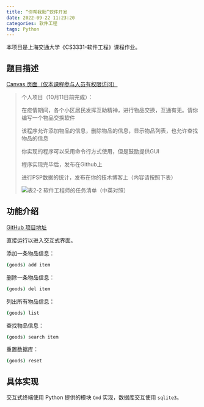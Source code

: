 ```yaml
---
title: “你帮我助”软件开发
date: 2022-09-22 11:23:20
categories: 软件工程
tags: Python
---
```


本项目是上海交通大学《CS3331-软件工程》课程作业。

## 题目描述

[Canvas 页面（仅本课程参与人员有权限访问）](https://oc.sjtu.edu.cn/courses/48894/assignments/181452)

> 个人项目（10月11日前完成）：
>
> 在疫情期间，各个小区居民发挥互助精神，进行物品交换，互通有无。请你编写一个物品交换软件
>
> 该程序允许添加物品的信息，删除物品的信息，显示物品列表，也允许查找物品的信息
>
> 你实现的程序可以采用命令行方式使用，但是鼓励提供GUI
>
> 程序实现完毕后，发布在Github上
>
> 进行PSP数据的统计，发布在你的技术博客上（内容请按照下表）
>
> ![表2-2 软件工程师的任务清单（中英对照）](https://oc.sjtu.edu.cn/courses/48894/files/5116866/preview?verifier=6ogAPjoGuA84rt4bfh1zJrdJRWq7HKCtwcwuH2B3)

## 功能介绍

[GitHub 项目地址](https://github.com/tau-young/Help-Goods)

直接运行以进入交互式界面。

添加一条物品信息：
```sh
(goods) add item
```
删除一条物品信息：
```sh
(goods) del item
```
列出所有物品信息：
```sh
(goods) list
```
查找物品信息：
```sh
(goods) search item
```
重置数据库：
```sh
(goods) reset
```

## 具体实现

交互式终端使用 Python 提供的模块 `Cmd` 实现，数据库交互使用 `sqlite3`。